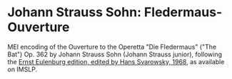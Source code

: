 # Johann Strauss Sohn: Fledermaus-Ouverture

MEI encoding of the Ouverture to the Operetta "Die Fledermaus" ("The Bat") Op. 362 by Johann Strauss Sohn (Johann Strauss junior), following the [Ernst Eulenburg edition, edited by Hans Svarowsky, 1968](https://imslp.org/wiki/Special:ReverseLookup/258660), as available on IMSLP.
